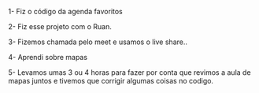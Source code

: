 1- Fiz o código da agenda favoritos

2- Fiz esse projeto com o Ruan.

3- Fizemos chamada pelo meet e usamos o live share..

4- Aprendi sobre mapas

5- Levamos umas 3 ou 4 horas para fazer por conta que revimos a aula de mapas juntos e tivemos que corrigir algumas coisas no codigo.
